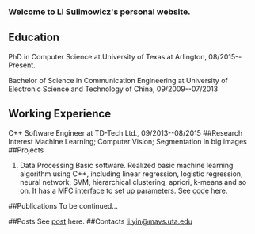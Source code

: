 ### Welcome to Li Sulimowicz's personal website.
## Education
PhD in Computer Science at University of Texas at Arlington, 08/2015--Present.

Bachelor of Science in Communication Engineering at University of Electronic Science and Technology of China, 09/2009--07/2013
## Working Experience
C++ Software Engineer at TD-Tech Ltd., 09/2013--08/2015
##Research Interest
Machine Learning; Computer Vision; Segmentation in big images
##Projects
1. Data Processing Basic software.
Realized basic machine learning algorithm using C++, including linear regression, logistic regression, neural network, SVM, hierarchical clustering, apriori, k-means and so on. It has a MFC interface to set up parameters. See [code](https://github.com/liyin2015/DataProc) here.

##Publications
To be continued...

##Posts
See [post](https://computervisionweb.wordpress.com/blog/) here.
##Contacts
li.yin@mavs.uta.edu